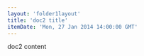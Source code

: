```yaml
---
layout: 'folder1layout'
title: 'doc2 title'
itemDate: 'Mon, 27 Jan 2014 14:00:00 GMT'
---
```

doc2 content